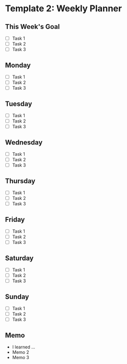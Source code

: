 # Template 2: Weekly Planner

## This Week's Goal

- [ ] Task 1
- [ ] Task 2
- [ ] Task 3

## Monday

- [ ] Task 1
- [ ] Task 2
- [ ] Task 3

## Tuesday

- [ ] Task 1
- [ ] Task 2
- [ ] Task 3

## Wednesday

- [ ] Task 1
- [ ] Task 2
- [ ] Task 3

## Thursday

- [ ] Task 1
- [ ] Task 2
- [ ] Task 3

## Friday

- [ ] Task 1
- [ ] Task 2
- [ ] Task 3

## Saturday

- [ ] Task 1
- [ ] Task 2
- [ ] Task 3

## Sunday

- [ ] Task 1
- [ ] Task 2
- [ ] Task 3

## Memo

- I learned ...
- Memo 2
- Memo 3
